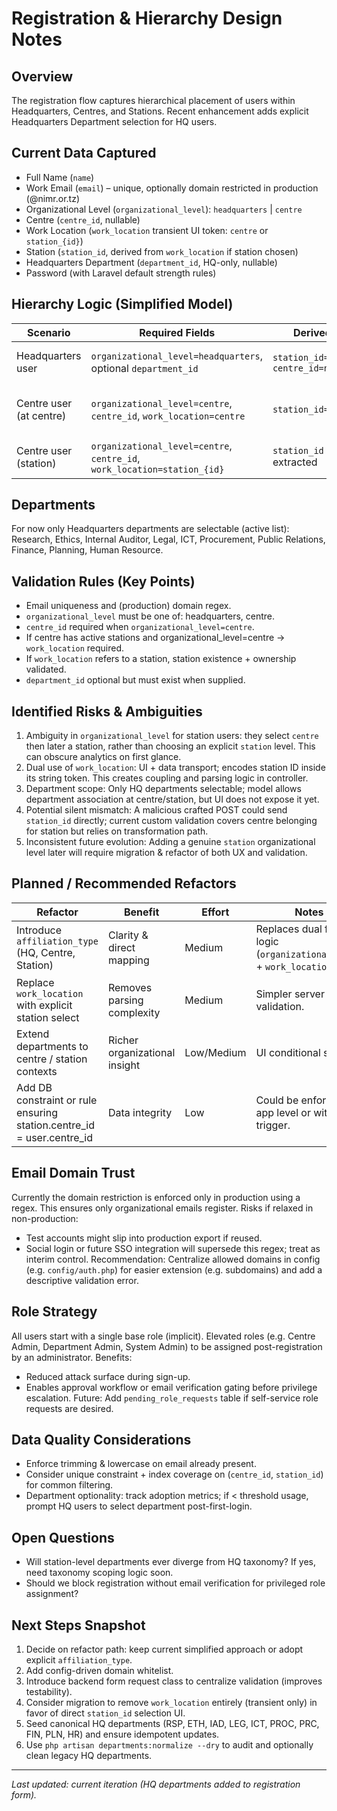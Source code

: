# Registration & Hierarchy Design Notes

## Overview
The registration flow captures hierarchical placement of users within Headquarters, Centres, and Stations. Recent enhancement adds explicit Headquarters Department selection for HQ users.

## Current Data Captured
- Full Name (`name`)
- Work Email (`email`) – unique, optionally domain restricted in production (@nimr.or.tz)
- Organizational Level (`organizational_level`): `headquarters` | `centre`
- Centre (`centre_id`, nullable)
- Work Location (`work_location` transient UI token: `centre` or `station_{id}`)
- Station (`station_id`, derived from `work_location` if station chosen)
- Headquarters Department (`department_id`, HQ-only, nullable)
- Password (with Laravel default strength rules)

## Hierarchy Logic (Simplified Model)
| Scenario | Required Fields | Derived | Notes |
|----------|-----------------|---------|-------|
| Headquarters user | `organizational_level=headquarters`, optional `department_id` | `station_id=null`, `centre_id=null` | Department recorded if chosen |
| Centre user (at centre) | `organizational_level=centre`, `centre_id`, `work_location=centre` | `station_id=null` | Centre has/has not stations; still valid |
| Centre user (station) | `organizational_level=centre`, `centre_id`, `work_location=station_{id}` | `station_id` extracted | Validated belongs to centre |

## Departments
For now only Headquarters departments are selectable (active list):
Research, Ethics, Internal Auditor, Legal, ICT, Procurement, Public Relations, Finance, Planning, Human Resource.

## Validation Rules (Key Points)
- Email uniqueness and (production) domain regex.
- `organizational_level` must be one of: headquarters, centre.
- `centre_id` required when `organizational_level=centre`.
- If centre has active stations and organizational_level=centre → `work_location` required.
- If `work_location` refers to a station, station existence + ownership validated.
- `department_id` optional but must exist when supplied.

## Identified Risks & Ambiguities
1. Ambiguity in `organizational_level` for station users: they select `centre` then later a station, rather than choosing an explicit `station` level. This can obscure analytics on first glance.
2. Dual use of `work_location`: UI + data transport; encodes station ID inside its string token. This creates coupling and parsing logic in controller.
3. Department scope: Only HQ departments selectable; model allows department association at centre/station, but UI does not expose it yet.
4. Potential silent mismatch: A malicious crafted POST could send `station_id` directly; current custom validation covers centre belonging for station but relies on transformation path.
5. Inconsistent future evolution: Adding a genuine `station` organizational level later will require migration & refactor of both UX and validation.

## Planned / Recommended Refactors
| Refactor | Benefit | Effort | Notes |
|----------|---------|--------|-------|
| Introduce `affiliation_type` (HQ, Centre, Station) | Clarity & direct mapping | Medium | Replaces dual field logic (`organizational_level` + `work_location`). |
| Replace `work_location` with explicit station select | Removes parsing complexity | Medium | Simpler server validation. |
| Extend departments to centre / station contexts | Richer organizational insight | Low/Medium | UI conditional selects. |
| Add DB constraint or rule ensuring station.centre_id = user.centre_id | Data integrity | Low | Could be enforced at app level or with trigger. |

## Email Domain Trust
Currently the domain restriction is enforced only in production using a regex. This ensures only organizational emails register. Risks if relaxed in non-production:
- Test accounts might slip into production export if reused.
- Social login or future SSO integration will supersede this regex; treat as interim control.
Recommendation: Centralize allowed domains in config (e.g. `config/auth.php`) for easier extension (e.g. subdomains) and add a descriptive validation error.

## Role Strategy
All users start with a single base role (implicit). Elevated roles (e.g. Centre Admin, Department Admin, System Admin) to be assigned post-registration by an administrator. Benefits:
- Reduced attack surface during sign-up.
- Enables approval workflow or email verification gating before privilege escalation.
Future: Add `pending_role_requests` table if self-service role requests are desired.

## Data Quality Considerations
- Enforce trimming & lowercase on email already present.
- Consider unique constraint + index coverage on (`centre_id`, `station_id`) for common filtering.
- Department optionality: track adoption metrics; if < threshold usage, prompt HQ users to select department post-first-login.

## Open Questions
- Will station-level departments ever diverge from HQ taxonomy? If yes, need taxonomy scoping logic soon.
- Should we block registration without email verification for privileged role assignment?

## Next Steps Snapshot
1. Decide on refactor path: keep current simplified approach or adopt explicit `affiliation_type`.
2. Add config-driven domain whitelist.
3. Introduce backend form request class to centralize validation (improves testability).
4. Consider migration to remove `work_location` entirely (transient only) in favor of direct `station_id` selection UI.
 5. Seed canonical HQ departments (RSP, ETH, IAD, LEG, ICT, PROC, PRC, FIN, PLN, HR) and ensure idempotent updates.
 6. Use `php artisan departments:normalize --dry` to audit and optionally clean legacy HQ departments.

---
_Last updated: current iteration (HQ departments added to registration form)._